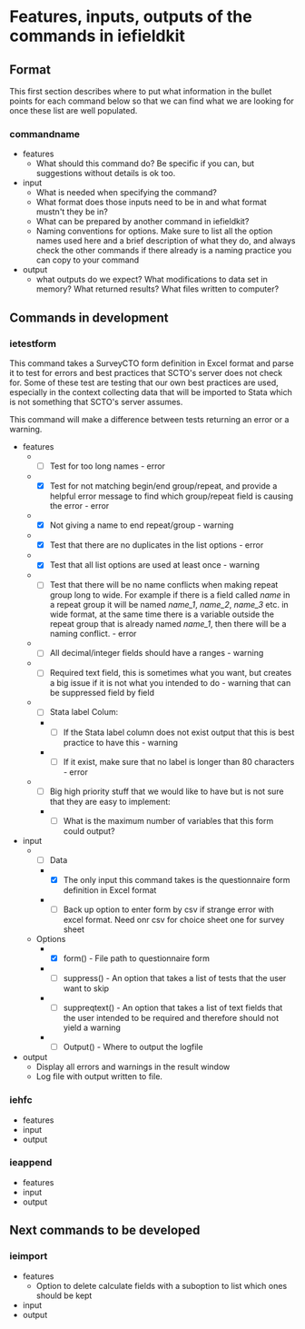 # Features, inputs, outputs of the commands in iefieldkit

## Format

This first section describes where to put what information in the bullet points for each command below so that we can find what we are looking for once these list are well populated.

### commandname

* features
  * What should this command do? Be specific if you can, but suggestions without details is ok too.
* input
  * What is needed when specifying the command?
  * What format does those inputs need to be in and what format mustn't they be in?
  * What can be prepared by another command in iefieldkit?
  * Naming conventions for options. Make sure to list all the option names used here and a brief description of what they do, and always check the other commands if there already is a naming practice you can copy to your command
* output
  * what outputs do we expect? What modifications to data set in memory? What returned results? What files written to computer?

## Commands in development

### ietestform

This command takes a SurveyCTO form definition in Excel format and parse it to test for errors and best practices that SCTO's server does not check for. Some of these test are testing that our own best practices are used, especially in the context collecting data that will be imported to Stata which is not something that SCTO's server assumes.

This command will make a difference between tests returning an error or a warning.

* features
  * -[ ] Test for too long names - error
  * -[x] Test for not matching begin/end group/repeat, and provide a helpful error message to find which group/repeat field is causing the error - error
  * -[x] Not giving a name to end repeat/group - warning
  * -[x] Test that there are no duplicates in the list options - error
  * -[x] Test that all list options are used at least once - warning
  * -[ ] Test that there will be no name conflicts when making repeat group long to wide. For example if there is a field called _name_ in a repeat group it will be named *name_1*, *name_2*, *name_3* etc. in wide format, at the same time there is a variable outside the repeat group that is already named *name_1*, then there will be a naming conflict. - error
  * -[ ] All decimal/integer fields should have a ranges - warning
  * -[ ] Required text field, this is sometimes what you want, but creates a big issue if it is not what you intended to do - warning that can be suppressed field by field
  * -[ ] Stata label Colum:
    * -[ ] If the Stata label column does not exist output that this is best practice to have this - warning
    * -[ ] If it exist, make sure that no label is longer than 80 characters - error
  * -[ ] Big high priority stuff that we would like to have but is not sure that they are easy to implement:
    * -[ ] What is the maximum number of variables that this form could output?
* input
  * -[ ] Data
    * -[x] The only input this command takes is the questionnaire form definition in Excel format
    * -[ ] Back up option to enter form by csv if strange error with excel format. Need onr csv for choice sheet one for survey sheet
  * Options
    * -[x] form() - File path to questionnaire form
    * -[ ] suppress() - An option that takes a list of tests that the user want to skip
    * -[ ] suppreqtext() - An option that takes a list of text fields that the user intended to be required and therefore should not yield a warning
    * -[ ] Output() - Where to output the logfile
* output
  * Display all errors and warnings in the result window
  * Log file with output written to file.

### iehfc
* features
* input
* output
### ieappend
* features
* input
* output

## Next commands to be developed

### ieimport
* features
  * Option to delete calculate fields with a suboption to list which ones should be kept
* input
* output
